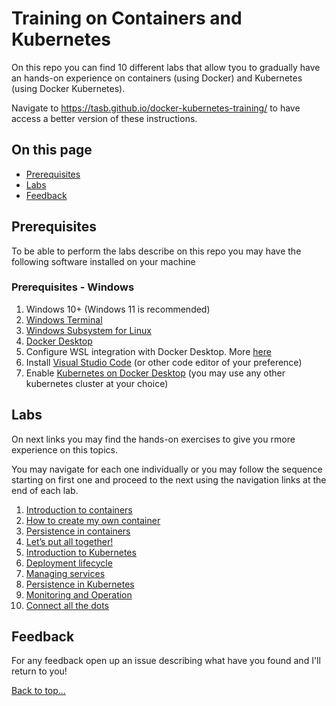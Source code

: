 # Training on Containers and Kubernetes

On this repo you can find 10 different labs that allow tyou to gradually have an hands-on experience on containers (using Docker) and Kubernetes (using Docker Kubernetes).

Navigate to <https://tasb.github.io/docker-kubernetes-training/> to have access a better version of these instructions.

## On this page

- [Prerequisites](README.md#prerequisties)
- [Labs](README.md#labs)
- [Feedback](README.md#feedback)

## Prerequisites

To be able to perform the labs describe on this repo you may have the following software installed on your machine

### Prerequisites - Windows

1. Windows 10+ (Windows 11 is recommended)
2. [Windows Terminal](https://www.microsoft.com/en-us/p/windows-terminal/9n0dx20hk701?activetab=pivot:overviewtab)
3. [Windows Subsystem for Linux](https://docs.microsoft.com/en-us/windows/wsl/install)
4. [Docker Desktop](https://www.docker.com/products/docker-desktop)
5. Configure WSL integration with Docker Desktop. More [here](https://docs.microsoft.com/en-us/windows/wsl/tutorials/wsl-containers#install-docker-desktop)
6. Install [Visual Studio Code](https://code.visualstudio.com/) (or other code editor of your preference)
7. Enable [Kubernetes on Docker Desktop](https://docs.docker.com/desktop/kubernetes/) (you may use any other kubernetes cluster at your choice)

## Labs

On next links you may find the hands-on exercises to give you rmore experience on this topics.

You may navigate for each one individually or you may follow the sequence starting on first one and proceed to the next using the navigation links at the end of each lab.

1. [Introduction to containers](/labs/lab01.md)
2. [How to create my own container](/labs/lab02.md)
3. [Persistence in containers](/labs/lab03.md)
4. [Let’s put all together!](/labs/lab04.md)
5. [Introduction to Kubernetes](/labs/lab05.md)
6. [Deployment lifecycle](/labs/lab06.md)
7. [Managing services](/labs/lab07.md)
8. [Persistence in Kubernetes](/labs/lab08.md)
9. [Monitoring and Operation](/labs/lab09.md)
10. [Connect all the dots](/labs/lab10.md)

## Feedback

For any feedback open up an issue describing what have you found and I'll return to you!

[Back to top…](README.md#on-this-page)
